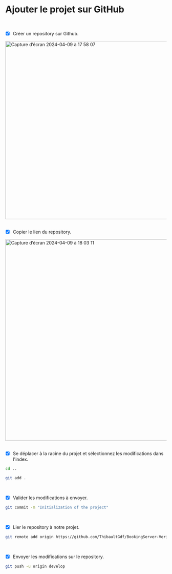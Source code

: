# Ajouter le projet sur GitHub

<br>

- [x] Créer un repository sur Github.

<img width="556" alt="Capture d’écran 2024-04-09 à 17 58 07" src="https://github.com/ThibaultGdf/BookingServer/assets/107555179/09ea71ef-8091-40cb-910b-f30c2c2f539c">

<br>
<br>

- [x] Copier le lien du repository.

<img width="629" alt="Capture d’écran 2024-04-09 à 18 03 11" src="https://github.com/ThibaultGdf/BookingServer/assets/107555179/8fd371b4-70e7-4230-bb9c-a624ac1acda9">

<br>
<br>

- [x] Se déplacer à la racine du projet et sélectionnez les modifications dans l'index.
```bash
cd ..
```
```bash
git add .
```

<br>

- [x] Valider les modifications à envoyer.
```bash
git commit -m "Initialization of the project"
```

<br>

- [x] Lier le repository à notre projet.
```bash
git remote add origin https://github.com/ThibaultGdf/BookingServer-Verify.git
```

<br>

- [x] Envoyer les modifications sur le repository.
```bash
git push -u origin develop
```
